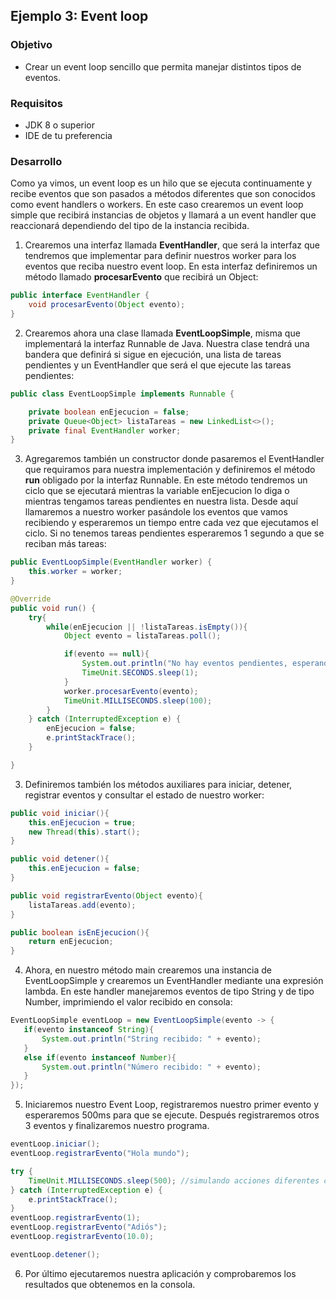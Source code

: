 ## Ejemplo 3: Event loop

### Objetivo
- Crear un event loop sencillo que permita manejar distintos tipos de eventos.

### Requisitos
- JDK 8 o superior
- IDE de tu preferencia

### Desarrollo
Como ya vimos, un event loop es un hilo que se ejecuta continuamente y recibe eventos que son pasados a métodos diferentes que son conocidos como event handlers o workers. En este caso crearemos un event loop simple que recibirá instancias de objetos y llamará a un event handler que reaccionará dependiendo del tipo de la instancia recibida.

1. Crearemos una interfaz llamada **EventHandler**, que será la interfaz que tendremos que implementar para definir nuestros worker para los eventos que reciba nuestro event loop. En esta interfaz definiremos un método llamado **procesarEvento** que recibirá un Object:
```java
public interface EventHandler {
    void procesarEvento(Object evento);
}
```

2. Crearemos ahora una clase llamada **EventLoopSimple**, misma que implementará la interfaz Runnable de Java. Nuestra clase tendrá una bandera que definirá si sigue en ejecución, una lista de tareas pendientes y un EventHandler que será el que ejecute las tareas pendientes:
```java
public class EventLoopSimple implements Runnable {

    private boolean enEjecucion = false;
    private Queue<Object> listaTareas = new LinkedList<>();
    private final EventHandler worker;
}
```

3. Agregaremos también un constructor donde pasaremos el EventHandler que requiramos para nuestra implementación y definiremos el método **run** obligado por la interfaz Runnable. En este método tendremos un ciclo que se ejecutará mientras la variable enEjecucion lo diga o mientras tengamos tareas pendientes en nuestra lista. Desde aquí llamaremos a nuestro worker pasándole los eventos que vamos recibiendo y esperaremos un tiempo entre cada vez que ejecutamos el ciclo. Si no tenemos tareas pendientes esperaremos 1 segundo a que se reciban más tareas:
```java
public EventLoopSimple(EventHandler worker) {
	this.worker = worker;
}

@Override
public void run() {
	try{
		while(enEjecucion || !listaTareas.isEmpty()){
			Object evento = listaTareas.poll();

			if(evento == null){
				System.out.println("No hay eventos pendientes, esperando 1s...");
				TimeUnit.SECONDS.sleep(1);
			}
			worker.procesarEvento(evento);
			TimeUnit.MILLISECONDS.sleep(100);
		}
	} catch (InterruptedException e) {
		enEjecucion = false;
		e.printStackTrace();
	}

}
```

3. Definiremos también los métodos auxiliares para iniciar, detener, registrar eventos y consultar el estado de nuestro worker:
```java
public void iniciar(){
	this.enEjecucion = true;
	new Thread(this).start();
}

public void detener(){
	this.enEjecucion = false;
}

public void registrarEvento(Object evento){
	listaTareas.add(evento);
}

public boolean isEnEjecucion(){
	return enEjecucion;
}
```

4. Ahora, en nuestro método main crearemos una instancia de EventLoopSimple y crearemos un EventHandler mediante una expresión lambda. En este handler manejaremos eventos de tipo String y de tipo Number, imprimiendo el valor recibido en consola:
```java
EventLoopSimple eventLoop = new EventLoopSimple(evento -> {
   if(evento instanceof String){
	   System.out.println("String recibido: " + evento);
   }
   else if(evento instanceof Number){
	   System.out.println("Número recibido: " + evento);
   }
});
```

5. Iniciaremos nuestro Event Loop, registraremos nuestro primer evento y esperaremos 500ms para que se ejecute. Después registraremos otros 3 eventos y finalizaremos nuestro programa.
```java
eventLoop.iniciar();
eventLoop.registrarEvento("Hola mundo");

try {
	TimeUnit.MILLISECONDS.sleep(500); //simulando acciones diferentes con un sleep
} catch (InterruptedException e) {
	e.printStackTrace();
}
eventLoop.registrarEvento(1);
eventLoop.registrarEvento("Adiós");
eventLoop.registrarEvento(10.0);

eventLoop.detener();
```

6. Por último ejecutaremos nuestra aplicación y comprobaremos los resultados que obtenemos en la consola.
